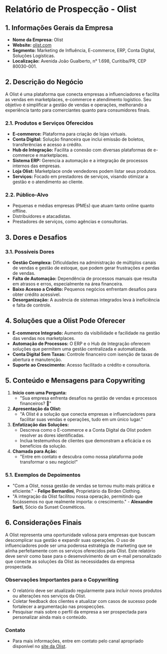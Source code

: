 # Relatório de Prospecção - Olist

## 1. Informações Gerais da Empresa
- **Nome da Empresa:** Olist
- **Website:** [olist.com](https://olist.com)
- **Segmento:** Marketing de Influência, E-commerce, ERP, Conta Digital, Soluções Logísticas.
- **Localização:** Avenida João Gualberto, n° 1.698, Curitiba/PR, CEP 80030-001.

## 2. Descrição do Negócio
A Olist é uma plataforma que conecta empresas a influenciadores e facilita as vendas em marketplaces, e-commerce e atendimento logístico. Seu objetivo é simplificar a gestão de vendas e operações, melhorando a experiência tanto para comerciantes quanto para consumidores finais.

### 2.1. Produtos e Serviços Oferecidos
- **E-commerce:** Plataforma para criação de lojas virtuais.
- **Conta Digital:** Solução financeira que inclui emissão de boletos, transferências e acesso a crédito.
- **Hub de Integração:** Facilita a conexão com diversas plataformas de e-commerce e marketplaces.
- **Sistema ERP:** Gerencia a automação e a integração de processos internos das empresas.
- **Loja Olist:** Marketplace onde vendedores podem listar seus produtos.
- **Serviços:** Focado em prestadores de serviços, visando otimizar a gestão e o atendimento ao cliente.

### 2.2. Público-Alvo
- Pequenas e médias empresas (PMEs) que atuam tanto online quanto offline.
- Distribuidores e atacadistas.
- Prestadores de serviços, como agências e consultorias.

## 3. Dores e Desafios
### 3.1. Possíveis Dores
- **Gestão Complexa:** Dificuldades na administração de múltiplos canais de vendas e gestão de estoque, que podem gerar frustrações e perdas de vendas.
- **Falta de Automação:** Dependência de processos manuais que resulta em atrasos e erros, especialmente na área financeira.
- **Baixo Acesso a Crédito:** Pequenos negócios enfrentam desafios para obter crédito acessível.
- **Desorganização:** A ausência de sistemas integrados leva à ineficiência e falta de controle.

## 4. Soluções que a Olist Pode Oferecer
- **E-commerce Integrado:** Aumento da visibilidade e facilidade na gestão das vendas nos marketplaces.
- **Automação de Processos:** O ERP e o Hub de Integração oferecem soluções que permitem uma gestão centralizada e automatizada.
- **Conta Digital Sem Taxas:** Controle financeiro com isenção de taxas de abertura e manutenção.
- **Suporte ao Crescimento:** Acesso facilitado a crédito e consultoria.

## 5. Conteúdo e Mensagens para Copywriting
1. **Início com uma Pergunta:**
   - "Sua empresa enfrenta desafios na gestão de vendas e processos financeiros? 🎯"
2. **Apresentação da Olist:**
   - "A Olist é a solução que conecta empresas e influenciadores para facilitar suas vendas e operações, tudo em um único lugar."
3. **Enfatização das Soluções:**
   - Descreva como o E-commerce e a Conta Digital da Olist podem resolver as dores identificadas.
   - Inclua testemunhos de clientes que demonstram a eficácia e os benefícios da solução.
4. **Chamada para Ação:**
   - "Entre em contato e descubra como nossa plataforma pode transformar o seu negócio!"

### 5.1. Exemplos de Depoimentos
- "Com a Olist, nossa gestão de vendas se tornou muito mais prática e eficiente." - **Felipe Bernardini**, Proprietário da Birden Clothing.
- "A integração da Olist facilitou nossa operação, permitindo que focássemos no que realmente importa: o crescimento." - **Alexandre Sarti**, Sócio da Sunset Cosméticos.

## 6. Considerações Finais
A Olist representa uma oportunidade valiosa para empresas que buscam descomplicar sua gestão e expandir suas operações. O uso de influenciadores pode ser uma poderosa estratégia de marketing que se alinha perfeitamente com os serviços oferecidos pela Olist. Este relatório deve servir como base para o desenvolvimento de um e-mail personalizado que conecte as soluções da Olist às necessidades da empresa prospectada.

### Observações Importantes para o Copywriting
- O relatório deve ser atualizado regularmente para incluir novos produtos ou alterações nos serviços da Olist.
- Coletar feedback dos clientes e atualizar com casos de sucesso pode fortalecer a argumentação nas prospecções.
- Pesquisar mais sobre o perfil da empresa a ser prospectada para personalizar ainda mais o conteúdo.

### Contato
- Para mais informações, entre em contato pelo canal apropriado disponível no [site da Olist](https://olist.com).